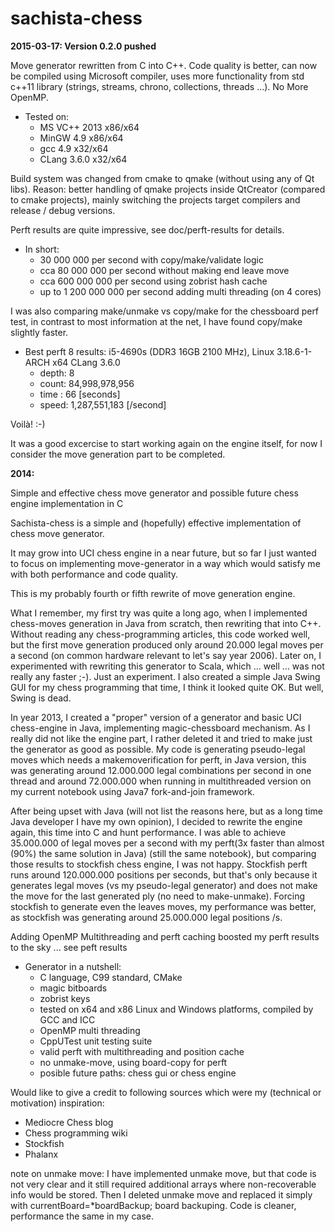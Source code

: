 sachista-chess
==============

**2015-03-17: Version 0.2.0 pushed**

Move generator rewritten from C into C++. Code quality is better, can now be compiled using Microsoft compiler,
uses more functionality from std c++11 library (strings, streams, chrono, collections, threads ...). No More OpenMP.

* Tested on: 
    * MS VC++ 2013 	x86/x64
    * MinGW 4.9 	x86/x64
    * gcc 4.9 	x32/x64
    * CLang 3.6.0 	x32/x64


Build system was changed from cmake to qmake (without using any of Qt libs). Reason: better handling of qmake projects inside
QtCreator (compared to cmake projects), mainly switching the projects target compilers and release / debug versions.

Perft results are quite impressive, see doc/perft-results for details.

* In short: 
  * 30 000 000 per second with copy/make/validate logic
  * cca 80 000 000 per second without making end leave move
  * cca 600 000 000 per second using zobrist hash cache
  * up to 1 200 000 000 per second adding multi threading (on 4 cores)

I was also comparing make/unmake vs copy/make for the chessboard perf test, in contrast to most information at the net,
I have found copy/make slightly faster.

* Best perft 8 results: i5-4690s (DDR3 16GB 2100 MHz), Linux 3.18.6-1-ARCH x64 CLang 3.6.0
  * depth: 8
  * count: 84,998,978,956
  * time : 66 [seconds]
  * speed: 1,287,551,183 [/second]


Voilà! :-)

It was a good excercise to start working again on the engine itself, for now I consider the move generation part to be completed.


**2014:**

Simple and effective chess move generator and possible future chess engine implementation in C

Sachista-chess is a simple and (hopefully) effective implementation of chess move generator.

It may grow into UCI chess engine in a near future, but so far I just wanted to focus 
on implementing move-generator in a way which would satisfy me with both performance and code quality.

This is my probably fourth or fifth rewrite of move generation engine.

What I remember, my first try was quite a long ago, when I implemented chess-moves generation in Java from scratch, 
then rewriting that into C++. Without reading any chess-programming articles, this code worked well, 
but the first move generation produced only around 20.000 legal moves per a second 
(on common hardware relevant to let's say year 2006). 
Later on, I experimented with rewriting this generator to Scala, which ... well ... was not really any faster ;-). 
Just an experiment. I also created a simple Java Swing GUI for my chess programming that time, 
I think it looked quite OK. But well, Swing is dead.

In year 2013, I created a "proper" version of a generator and basic UCI chess-engine in Java, 
implementing magic-chessboard mechanism. As I really did not like the engine part, 
I rather deleted it and tried to make just the generator as good as possible. 
My code is generating pseudo-legal moves which needs a makemoverification for perft, in Java version, 
this was generating around 12.000.000 legal combinations per second in one thread and around 72.000.000 
when running in multithreaded version on my current notebook using Java7 fork-and-join framework.

After being upset with Java (will not list the reasons here, but as a long time Java developer 
I have my own opinion), I decided to rewrite the engine again, this time into C and hunt performance. 
I was able to achieve 35.000.000 of legal moves per a second with my perft(3x faster than almost (90%) the same 
solution in Java) (still the same notebook), but comparing those results to stockfish chess engine, I was not happy. 
Stockfish perft runs around 120.000.000 positions per seconds, but that's only because it generates legal moves 
(vs my pseudo-legal generator) and does not make the move for the last generated ply (no need to make-unmake).
Forcing stockfish to generate even the leaves moves, my performance was better, as stockfish was generating around 
25.000.000 legal positions /s.

Adding OpenMP Multithreading and perft caching boosted my perft results to the sky ... see peft results

* Generator in a nutshell:
  * C language, C99 standard, CMake
  * magic bitboards
  * zobrist keys
  * tested on x64 and x86 Linux and Windows platforms, compiled by GCC and ICC
  * OpenMP multi threading
  * CppUTest unit testing suite
  * valid perft with multithreading and position cache
  * no unmake-move, using board-copy for perft
  * posible future paths: chess gui or chess engine


Would like to give a credit to following sources which were my (technical or motivation) inspiration:

* Mediocre Chess blog
* Chess programming wiki
* Stockfish
* Phalanx

note on unmake move: I have implemented unmake move, but that code is not very clear and it still required 
additional arrays where non-recoverable info would be stored. 
Then I deleted unmake move and replaced it simply with currentBoard=*boardBackup; board backuping. 
Code is cleaner, performance the same in my case.
